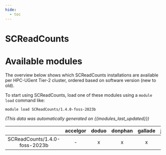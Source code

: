 ```yaml
---
hide:
  - toc
---
```


SCReadCounts
============

# Available modules


The overview below shows which SCReadCounts installations are available per HPC-UGent Tier-2 cluster, ordered based on software version (new to old).

To start using SCReadCounts, load one of these modules using a `module load` command like:

```shell
module load SCReadCounts/1.4.0-foss-2023b
```

*(This data was automatically generated on {{modules_last_updated}})*  

| |accelgor|doduo|donphan|gallade|joltik|shinx|
| :---: | :---: | :---: | :---: | :---: | :---: | :---: |
|SCReadCounts/1.4.0-foss-2023b|-|x|x|x|x|x|
